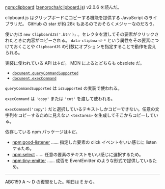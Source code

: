 [npm:clipboard][] ([zenorocha/clipboard.js][]) v2.0.6 を読んだ。

clipboard.js はクリップボードにコピーする機能を提供する JavaScript のライブラリだ。 GitHub の star が約 28k もあるのでおそらくメジャーなのだろう。

使い方は `new ClipboardJS('.btn');` 。セレクタを渡してその要素がクリックされたときに内容がコピーされる。 `data-clipboard-*` という属性をその要素につけておくことや `ClipboardJS` の引数にオプションを指定することで動作を変えられる。

実装に使われている API は↓だ。 MDN によるとどちらも obsolete だ。

- [`document.queryCommandSupported`](https://developer.mozilla.org/en-US/docs/Web/API/Document/queryCommandSupported)
- [`document.execCommand`](https://developer.mozilla.org/en-US/docs/Web/API/Document/execCommand)

`queryCommandSupported` は `isSupported` の実装で使われる。

`execCommand` は `'copy'` または `'cut'` を渡して使われる。

`execCommand('copy')` だと選択しているテキストしかコピーできない。任意の文字列をコピーするために見えない `<textarea>` を生成してそこからコピーしている。

依存している npm パッケージは↓だ。

- [npm:good-listener][] …… 指定した要素の click イベントをいい感じに listen するため。
- [npm:select][] …… 任意の要素のテキストをいい感じに選択するため。
- [npm:tiny-emitter][] …… 成否を EventEmitter のような形式で提供しているため。

---

ABC159 A 〜 D の復習をした。明日は E から。

[npm:clipboard]: https://www.npmjs.com/package/clipboard
[npm:good-listener]: https://www.npmjs.com/package/good-listener
[npm:select]: https://www.npmjs.com/package/select
[npm:tiny-emitter]: https://www.npmjs.com/package/tiny-emitter
[zenorocha/clipboard.js]: https://github.com/zenorocha/clipboard.js
